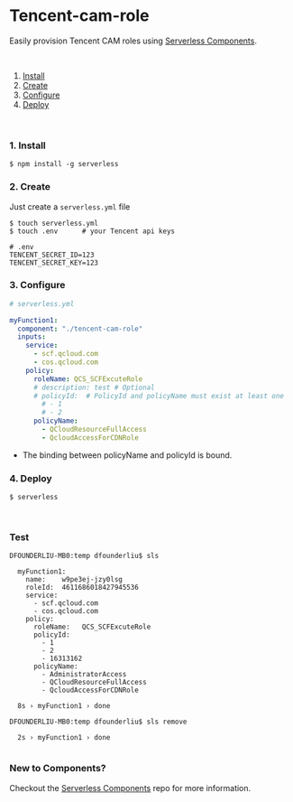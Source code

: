 # Tencent-cam-role

Easily provision Tencent CAM roles using [Serverless Components](https://github.com/serverless/components).

&nbsp;

1. [Install](#1-install)
2. [Create](#2-create)
3. [Configure](#3-configure)
4. [Deploy](#4-deploy)

&nbsp;


### 1. Install

```shell
$ npm install -g serverless
```

### 2. Create

Just create a `serverless.yml` file

```shell
$ touch serverless.yml
$ touch .env      # your Tencent api keys
```

```
# .env
TENCENT_SECRET_ID=123
TENCENT_SECRET_KEY=123
```

### 3. Configure

```yml
# serverless.yml

myFunction1:
  component: "./tencent-cam-role"
  inputs:
    service:
      - scf.qcloud.com
      - cos.qcloud.com
    policy:
      roleName: QCS_SCFExcuteRole
      # description: test # Optional
      # policyId:  # PolicyId and policyName must exist at least one
        # - 1
        # - 2
      policyName:
        - QCloudResourceFullAccess
        - QcloudAccessForCDNRole
 ```
 
 * The binding between policyName and policyId is bound.

### 4. Deploy

```shell
$ serverless
```

&nbsp;

### Test
```text
DFOUNDERLIU-MB0:temp dfounderliu$ sls

  myFunction1: 
    name:    w9pe3ej-jzy0lsg
    roleId:  4611686018427945536
    service: 
      - scf.qcloud.com
      - cos.qcloud.com
    policy: 
      roleName:   QCS_SCFExcuteRole
      policyId: 
        - 1
        - 2
        - 16313162
      policyName: 
        - AdministratorAccess
        - QCloudResourceFullAccess
        - QcloudAccessForCDNRole

  8s › myFunction1 › done

DFOUNDERLIU-MB0:temp dfounderliu$ sls remove

  2s › myFunction1 › done


```

### New to Components?

Checkout the [Serverless Components](https://github.com/serverless/components) repo for more information.

